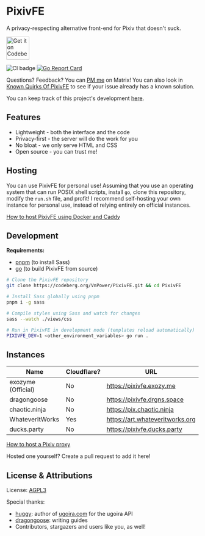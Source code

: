 # PixivFE

A privacy-respecting alternative front-end for Pixiv that doesn't suck.

<p>
<a href="https://codeberg.org/vnpower/pixivfe">
<img alt="Get it on Codeberg" src="https://get-it-on.codeberg.org/get-it-on-blue-on-white.png" height="60">
</a>
</p>

![CI badge](https://ci.codeberg.org/api/badges/12556/status.svg)
[![Go Report Card](https://goreportcard.com/badge/codeberg.org/vnpower/pixivfe)](https://goreportcard.com/report/codeberg.org/vnpower/pixivfe)

Questions? Feedback? You can [PM me](https://matrix.to/#/@vnpower:eientei.org) on Matrix! You can also look in [Known Quirks Of PixivFE](doc/Quirks.md) to see if your issue already has a known solution.

You can keep track of this project's development [here](doc/dev/Things-to-do.md).

## Features

- Lightweight - both the interface and the code
- Privacy-first - the server will do the work for you
- No bloat - we only serve HTML and CSS
- Open source - you can trust me!

## Hosting

You can use PixivFE for personal use! Assuming that you use an operating system that can run POSIX shell scripts, install `go`, clone this repository, modify the `run.sh` file, and profit!
I recommend self-hosting your own instance for personal use, instead of relying entirely on official instances.

[How to host PixivFE using Docker and Caddy](doc/Hosting.md)

## Development

**Requirements:**

- [pnpm](https://pnpm.io/installation) (to install Sass)
- [go](https://go.dev/doc/install) (to build PixivFE from source)

```bash
# Clone the PixivFE repository
git clone https://codeberg.org/VnPower/PixivFE.git && cd PixivFE

# Install Sass globally using pnpm
pnpm i -g sass

# Compile styles using Sass and watch for changes
sass --watch ./views/css

# Run in PixivFE in development mode (templates reload automatically)
PIXIVFE_DEV=1 <other_environment_variables> go run .
```

## Instances

| Name               | Cloudflare? | URL                             |
| ------------------ | ----------- | ------------------------------- |
| exozyme (Official) | No          | https://pixivfe.exozy.me        |
| dragongoose        | No          | https://pixivfe.drgns.space     |
| chaotic.ninja      | No          | https://pix.chaotic.ninja       |
| WhateverItWorks    | Yes         | https://art.whateveritworks.org |
| ducks.party        | No          | https://pixivfe.ducks.party     |

[How to host a Pixiv proxy](doc/Hosting-an-image-proxy-server-for-Pixiv.md)

Hosted one yourself? Create a pull request to add it here!

## License & Attributions

License: [AGPL3](https://www.gnu.org/licenses/agpl-3.0.txt)

Special thanks:

- [huggy](https://huggy.moe): author of [ugoira.com](https://ugoira.com) for the ugoira API
- [dragongoose](https://drgns.space): writing guides
- Contributors, stargazers and users like you, as well!

